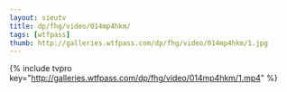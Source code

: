 ```yaml
--- 
layout: sieutv
title: dp/fhg/video/014mp4hkm/
tags: [wtfpass]
thumb: http://galleries.wtfpass.com/dp/fhg/video/014mp4hkm/1.jpg
---
```

{% include tvpro key="http://galleries.wtfpass.com/dp/fhg/video/014mp4hkm/1.mp4" %} 
